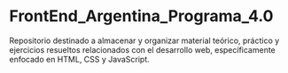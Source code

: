 # FrontEnd_Argentina_Programa_4.0
Repositorio destinado a almacenar y organizar material teórico, práctico y ejercicios resueltos relacionados con el desarrollo web, específicamente enfocado en HTML, CSS y JavaScript.
